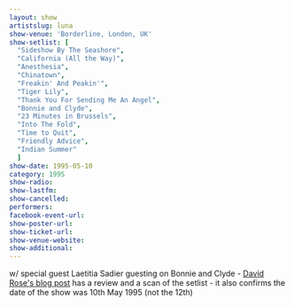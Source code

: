 ```yaml
---
layout: show
artistslug: luna
show-venue: 'Borderline, London, UK'
show-setlist: [
  "Sideshow By The Seashore",
  "California (All the Way)",
  "Anesthesia",
  "Chinatown",
  "Freakin' And Peakin'",
  "Tiger Lily",
  "Thank You For Sending Me An Angel",
  "Bonnie and Clyde",
  "23 Minutes in Brussels",
  "Into The Fold",
  "Time to Quit",
  "Friendly Advice",
  "Indian Summer"
  ]
show-date: 1995-05-10
category: 1995
show-radio: 
show-lastfm: 
show-cancelled: 
performers: 
facebook-event-url: 
show-poster-url: 
show-ticket-url: 
show-venue-website: 
show-additional: 
---
```


w/ special guest Laetitia Sadier guesting on Bonnie and Clyde - <a href="http://gigbook.blogspot.com/2010/11/294-luna-pram-london-wc2-borderline.html">David Rose\'s blog post</a> has a review and a scan of the setlist - it also confirms the date of the show was 10th May 1995 (not the 12th)